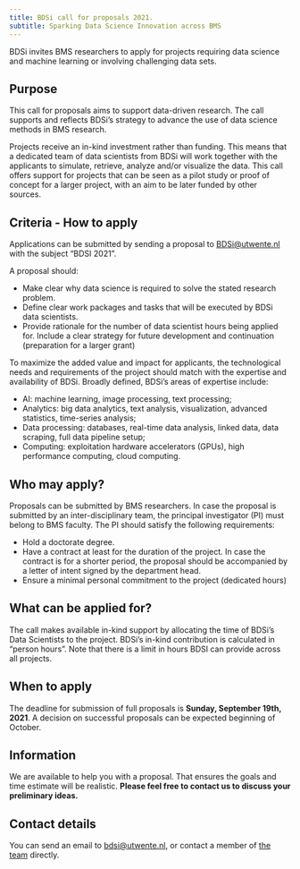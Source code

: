```yaml
---
title: BDSi call for proposals 2021.
subtitle: Sparking Data Science Innovation across BMS
---
```


BDSi invites BMS researchers to apply for projects requiring data science and machine learning or involving challenging data sets.

## Purpose

This call for proposals aims to support data-driven research. The call supports and reflects BDSi’s strategy to advance the use of data science methods in BMS research.

Projects receive an in-kind investment rather than funding. This means that a dedicated team of data scientists from BDSi will work together with the applicants to simulate, retrieve, analyze and/or visualize the data. This call offers support for projects that can be seen as a pilot study or proof of concept for a larger project, with an aim to be later funded by other sources.

## Criteria - How to apply

Applications can be submitted by sending a proposal to <BDSi@utwente.nl> with the subject “BDSI 2021”.  

A proposal should:

- Make clear why data science is required to solve the stated research problem.  
- Define clear work packages and tasks that will be executed by BDSi data scientists.
- Provide rationale for the number of data scientist hours being applied for. Include a clear strategy for future development and continuation (preparation for a larger grant)

To maximize the added value and impact for applicants, the technological needs and requirements of the project should match with the expertise and availability of BDSi. Broadly defined, BDSi’s areas of expertise include:

- AI: machine learning, image processing, text processing;
- Analytics: big data analytics, text analysis, visualization, advanced statistics, time-series analysis;
- Data processing: databases, real-time data analysis, linked data, data scraping, full data pipeline setup;
- Computing: exploitation hardware accelerators (GPUs), high performance computing, cloud computing.

## Who may apply?

Proposals can be submitted by BMS researchers. In case the proposal is submitted by an inter-disciplinary team, the principal investigator (PI) must belong to BMS faculty. The PI should satisfy the following requirements:

- Hold a doctorate degree.
- Have a contract at least for the duration of the project. In case the contract is for a shorter period, the proposal should be accompanied by a letter of intent signed by the department head.
- Ensure a minimal personal commitment to the project (dedicated hours)

## What can be applied for?

The call makes available in-kind support by allocating the time of BDSi’s Data Scientists to the project. BDSi’s in-kind contribution is calculated in “person hours”. Note that there is a limit in hours BDSI can provide across all projects.  

## When to apply

The deadline for submission of full proposals is **Sunday, September 19th, 2021**. A decision on successful proposals can be expected beginning of October.  

## Information

We are available to help you with a proposal. That ensures the goals and time estimate will be realistic. **Please feel free to contact us to discuss your preliminary ideas.**

## Contact details

You can send an email to <bdsi@utwente.nl>, or contact a member of [the team](/team) directly.
